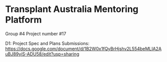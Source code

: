 # Transplant Australia Mentoring Platform
Group #4 Project number #17

D1: Project Spec and Plans Submissions: https://docs.google.com/document/d/1B2W0x1fQyBrHjshv2L554beMLIA2AuBJ89yiS-ADU58/edit?usp=sharing
